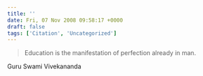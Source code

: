 ```yaml
---
title: ''
date: Fri, 07 Nov 2008 09:58:17 +0000
draft: false
tags: ['Citation', 'Uncategorized']
---
```


> Education is the manifestation of perfection already in man.

Guru Swami Vivekananda